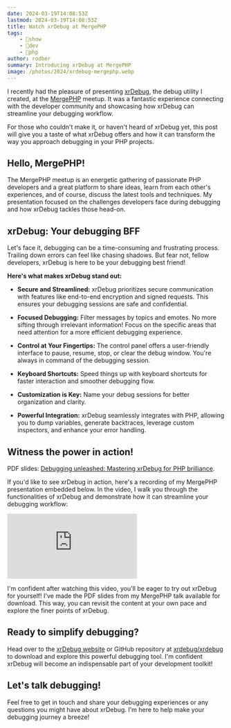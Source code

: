 ```yaml
---
date: 2024-03-19T14:08:53Z
lastmod: 2024-03-19T14:08:53Z
title: Watch xrDebug at MergePHP
tags:
    - 🤯show
    - 🔬dev
    - 🐘php
author: rodber
summary: Introducing xrDebug at MergePHP
image: /photos/2024/xrdebug-mergephp.webp
---
```


I recently had the pleasure of presenting [xrDebug](https://xrdebug.com), the debug utility I created, at the [MergePHP](https://www.mergephp.com/) meetup. It was a fantastic experience connecting with the developer community and showcasing how xrDebug can streamline your debugging workflow.

For those who couldn't make it, or haven't heard of xrDebug yet, this post will give you a taste of what xrDebug offers and how it can transform the way you approach debugging in your PHP projects.

## Hello, MergePHP!

The MergePHP meetup is an energetic gathering of passionate PHP developers and a great platform to share ideas, learn from each other's experiences, and of course, discuss the latest tools and techniques. My presentation focused on the challenges developers face during debugging and how xrDebug tackles those head-on.

## xrDebug: Your debugging BFF

Let's face it, debugging can be a time-consuming and frustrating process. Trailing down errors can feel like chasing shadows. But fear not, fellow developers, xrDebug is here to be your debugging best friend!

**Here's what makes xrDebug stand out:**

* **Secure and Streamlined:** xrDebug prioritizes secure communication with features like end-to-end encryption and signed requests. This ensures your debugging sessions are safe and confidential.

* **Focused Debugging:** Filter messages by topics and emotes. No more sifting through irrelevant information! Focus on the specific areas that need attention for a more efficient debugging experience.

* **Control at Your Fingertips:** The control panel offers a user-friendly interface to pause, resume, stop, or clear the debug window. You're always in command of the debugging session.

* **Keyboard Shortcuts:** Speed things up with keyboard shortcuts for faster interaction and smoother debugging flow.

* **Customization is Key:** Name your debug sessions for better organization and clarity.

* **Powerful Integration:** xrDebug seamlessly integrates with PHP, allowing you to dump variables, generate backtraces, leverage custom inspectors, and enhance your error handling.

## Witness the power in action!

PDF slides: [Debugging unleashed: Mastering xrDebug for PHP brilliance](/files/2024/xrdebug-mergephp.pdf).

If you'd like to see xrDebug in action, here's a recording of my MergePHP presentation embedded below. In the video, I walk you through the functionalities of xrDebug and demonstrate how it can streamline your debugging workflow:

<div class="embed-responsive embed-responsive-16by9">
  <iframe class="embed-responsive-item m-0" src="https://www.youtube.com/embed/5HoCbXVMltE" frameborder="0" allow="accelerometer; autoplay; clipboard-write; encrypted-media; gyroscope; picture-in-picture" allowfullscreen></iframe>
</div>

I'm confident after watching this video, you'll be eager to try out xrDebug for yourself! I've made the PDF slides from my MergePHP talk available for download. This way, you can revisit the content at your own pace and explore the finer points of xrDebug.

## Ready to simplify debugging?

Head over to the [xrDebug website](https://xrdebug.com) or GitHub repository at [xrdebug/xrdebug](https://github.com/xrdebug/xrdebug) to download and explore this powerful debugging tool. I'm confident xrDebug will become an indispensable part of your development toolkit!

## Let's talk debugging!

Feel free to get in touch and share your debugging experiences or any questions you might have about xrDebug. I'm here to help make your debugging journey a breeze!
